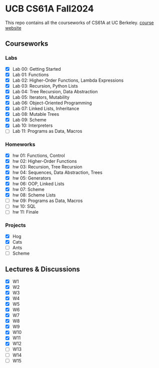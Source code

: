 # UCB CS61A Fall2024

This repo contains all the courseworks of CS61A at UC Berkeley.
[course website](https://insideempire.github.io/CS61A-Website-Archive/index.html)

## Courseworks

### Labs
- [x] Lab 00: Getting Started 
- [x] Lab 01: Functions
- [x] Lab 02: Higher-Order Functions, Lambda Expressions
- [x] Lab 03: Recursion, Python Lists
- [x] Lab 04: Tree Recursion, Data Abstraction
- [x] Lab 05: Iterators, Mutability
- [x] Lab 06: Object-Oriented Programming
- [x] Lab 07: Linked Lists, Inheritance
- [x] Lab 08: Mutable Trees
- [x] Lab 09: Scheme
- [x] Lab 10: Interpreters
- [ ] Lab 11: Programs as Data, Macros
### Homeworks
- [x] hw 01: Functions, Control
- [x] hw 02: Higher-Order Functions
- [x] hw 03: Recursion, Tree Recursion
- [x] hw 04: Sequences, Data Abstraction, Trees
- [x] hw 05: Generators
- [x] hw 06: OOP, Linked Lists
- [x] hw 07: Scheme
- [x] hw 08: Scheme Lists
- [ ] hw 09: Programs as Data, Macros
- [ ] hw 10: SQL
- [ ] hw 11: Finale
### Projects
- [x] Hog
- [x] Cats
- [ ] Ants
- [ ] Scheme

## Lectures & Discussions
- [x] W1
- [x] W2
- [x] W3
- [x] W4
- [x] W5
- [x] W6
- [x] W7
- [x] W8
- [x] W9
- [x] W10
- [x] W11
- [x] W12
- [ ] W13
- [ ] W14
- [ ] W15
